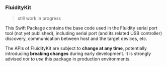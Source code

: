 ### FluidityKit

> still work in progress

This Swift Package contains the base code used in the Fluidity serial port tool (not yet published), including serial port (and its related USB controller) discovery, communication between host and the target devices, etc.

The APIs of FluidityKit are subject to __change at any time__, potentially introducing __breaking changes__ during early development. It is strongly advised _not to use_ this package in production environments.
